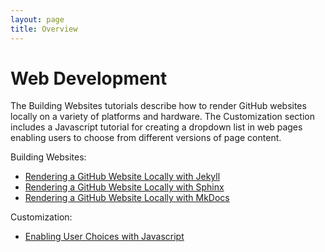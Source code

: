 ```yaml
---
layout: page
title: Overview
---
```


Web Development
===============

The Building Websites tutorials describe how to render GitHub websites locally on a variety of platforms and hardware. The Customization section includes a Javascript tutorial for creating a dropdown list in web pages enabling users to choose from different versions of page content.

Building Websites:

- [Rendering a GitHub Website Locally with Jekyll](Jekyll_Tutorial.md)
- [Rendering a GitHub Website Locally with Sphinx](Sphinx_Tutorial.md)
- [Rendering a GitHub Website Locally with MkDocs](mkdocs.md)

Customization:  

- [Enabling User Choices with Javascript](javascript_chooser.md)
